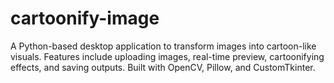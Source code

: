 # cartoonify-image
A Python-based desktop application to transform images into cartoon-like visuals. Features include uploading images, real-time preview, cartoonifying effects, and saving outputs. Built with OpenCV, Pillow, and CustomTkinter.

